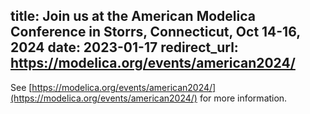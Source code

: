 title: Join us at the American Modelica Conference in Storrs, Connecticut, Oct 14-16, 2024
date: 2023-01-17
redirect_url: https://modelica.org/events/american2024/
---

See [https://modelica.org/events/american2024/](https://modelica.org/events/american2024/) for more information.

